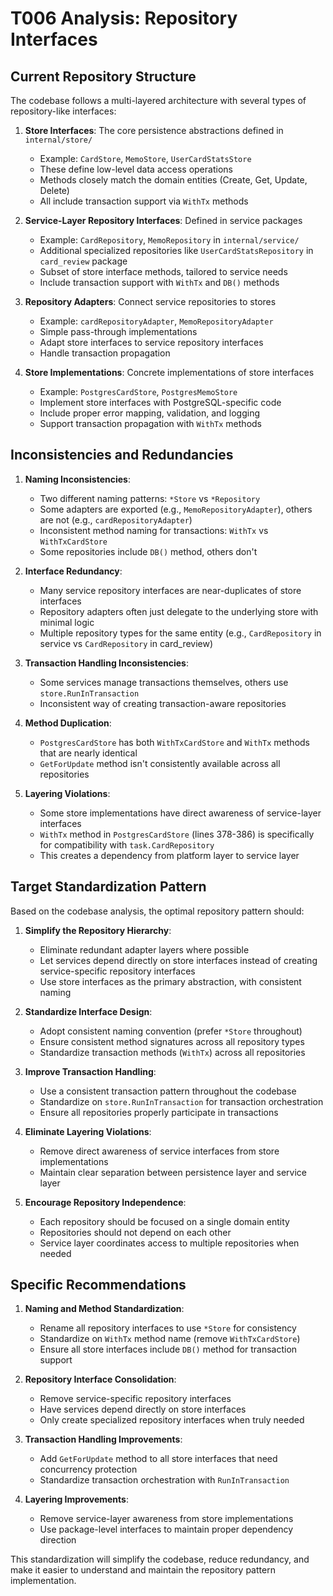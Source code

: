 # T006 Analysis: Repository Interfaces

## Current Repository Structure

The codebase follows a multi-layered architecture with several types of repository-like interfaces:

1. **Store Interfaces**: The core persistence abstractions defined in `internal/store/`
   - Example: `CardStore`, `MemoStore`, `UserCardStatsStore`
   - These define low-level data access operations
   - Methods closely match the domain entities (Create, Get, Update, Delete)
   - All include transaction support via `WithTx` methods

2. **Service-Layer Repository Interfaces**: Defined in service packages
   - Example: `CardRepository`, `MemoRepository` in `internal/service/`
   - Additional specialized repositories like `UserCardStatsRepository` in `card_review` package
   - Subset of store interface methods, tailored to service needs
   - Include transaction support with `WithTx` and `DB()` methods

3. **Repository Adapters**: Connect service repositories to stores
   - Example: `cardRepositoryAdapter`, `MemoRepositoryAdapter`
   - Simple pass-through implementations
   - Adapt store interfaces to service repository interfaces
   - Handle transaction propagation

4. **Store Implementations**: Concrete implementations of store interfaces
   - Example: `PostgresCardStore`, `PostgresMemoStore`
   - Implement store interfaces with PostgreSQL-specific code
   - Include proper error mapping, validation, and logging
   - Support transaction propagation with `WithTx` methods

## Inconsistencies and Redundancies

1. **Naming Inconsistencies**:
   - Two different naming patterns: `*Store` vs `*Repository`
   - Some adapters are exported (e.g., `MemoRepositoryAdapter`), others are not (e.g., `cardRepositoryAdapter`)
   - Inconsistent method naming for transactions: `WithTx` vs `WithTxCardStore`
   - Some repositories include `DB()` method, others don't

2. **Interface Redundancy**:
   - Many service repository interfaces are near-duplicates of store interfaces
   - Repository adapters often just delegate to the underlying store with minimal logic
   - Multiple repository types for the same entity (e.g., `CardRepository` in service vs `CardRepository` in card_review)

3. **Transaction Handling Inconsistencies**:
   - Some services manage transactions themselves, others use `store.RunInTransaction`
   - Inconsistent way of creating transaction-aware repositories

4. **Method Duplication**:
   - `PostgresCardStore` has both `WithTxCardStore` and `WithTx` methods that are nearly identical
   - `GetForUpdate` method isn't consistently available across all repositories

5. **Layering Violations**:
   - Some store implementations have direct awareness of service-layer interfaces
   - `WithTx` method in `PostgresCardStore` (lines 378-386) is specifically for compatibility with `task.CardRepository`
   - This creates a dependency from platform layer to service layer

## Target Standardization Pattern

Based on the codebase analysis, the optimal repository pattern should:

1. **Simplify the Repository Hierarchy**:
   - Eliminate redundant adapter layers where possible
   - Let services depend directly on store interfaces instead of creating service-specific repository interfaces
   - Use store interfaces as the primary abstraction, with consistent naming

2. **Standardize Interface Design**:
   - Adopt consistent naming convention (prefer `*Store` throughout)
   - Ensure consistent method signatures across all repository types
   - Standardize transaction methods (`WithTx`) across all repositories

3. **Improve Transaction Handling**:
   - Use a consistent transaction pattern throughout the codebase
   - Standardize on `store.RunInTransaction` for transaction orchestration
   - Ensure all repositories properly participate in transactions

4. **Eliminate Layering Violations**:
   - Remove direct awareness of service interfaces from store implementations
   - Maintain clear separation between persistence layer and service layer

5. **Encourage Repository Independence**:
   - Each repository should be focused on a single domain entity
   - Repositories should not depend on each other
   - Service layer coordinates access to multiple repositories when needed

## Specific Recommendations

1. **Naming and Method Standardization**:
   - Rename all repository interfaces to use `*Store` for consistency
   - Standardize on `WithTx` method name (remove `WithTxCardStore`)
   - Ensure all store interfaces include `DB()` method for transaction support

2. **Repository Interface Consolidation**:
   - Remove service-specific repository interfaces
   - Have services depend directly on store interfaces
   - Only create specialized repository interfaces when truly needed

3. **Transaction Handling Improvements**:
   - Add `GetForUpdate` method to all store interfaces that need concurrency protection
   - Standardize transaction orchestration with `RunInTransaction`

4. **Layering Improvements**:
   - Remove service-layer awareness from store implementations
   - Use package-level interfaces to maintain proper dependency direction

This standardization will simplify the codebase, reduce redundancy, and make it easier to understand and maintain the repository pattern implementation.
